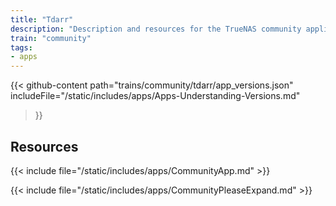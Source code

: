 ```yaml
---
title: "Tdarr"
description: "Description and resources for the TrueNAS community application called Tdarr."
train: "community"
tags:
- apps
---
```


{{< github-content 
    path="trains/community/tdarr/app_versions.json"
	includeFile="/static/includes/apps/Apps-Understanding-Versions.md"
>}}

## Resources

{{< include file="/static/includes/apps/CommunityApp.md" >}}

{{< include file="/static/includes/apps/CommunityPleaseExpand.md" >}}

<!--
<div class="docs-sections">

{{< doc-card title="<appname> Deployments" link="/resources/"
descr="How to deploy and configure the <appname> app." >}}

</div>
-->
